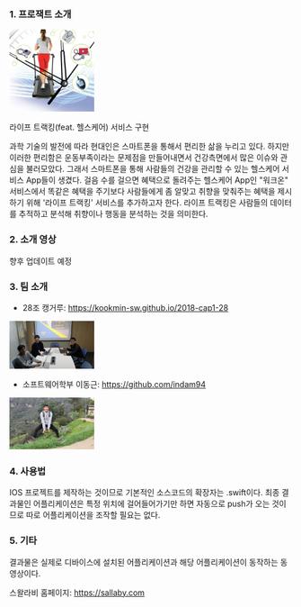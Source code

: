 ### 1. 프로잭트 소개

<img src=./doc/intro/health_care.jpg width="30%" height="30%">

라이프 트랙킹(feat. 헬스케어) 서비스 구현

과학 기술의 발전에 따라 현대인은 스마트폰을 통해서 편리한 삶을 누리고 있다.
하지만 이러한 편리함은 운동부족이라는 문제점을 만들어내면서 건강측면에서 많은 이슈와 관심을 불러모았다.
 그래서 스마트폰을 통해 사람들의 건강을 관리할 수 있는 헬스케어 서비스 App들이 생겼다.
 걸음 수를 걸으면 혜택으로 돌려주는 헬스케어 App인 "워크온" 서비스에서 똑같은 혜택을 주기보다
 사람들에게 좀 알맞고 취향을 맞춰주는 혜택을 제시하기 위해 '라이프 트랙킹' 서비스를 추가하고자 한다.
 라이프 트랙킹은 사람들의 데이터를 추적하고 분석해 취향이나 행동을 분석하는 것을 의미한다.
 
### 2. 소개 영상

향후 업데이트 예정

### 3. 팀 소개

- 28조 캥거루: https://kookmin-sw.github.io/2018-cap1-28

<img src=./doc/intro/swallaby.JPG width="30%" height="30%">

- 소프트웨어학부 이동근: https://github.com/indam94

<img src=./doc/intro/LEEDONGGUN.jpeg width="30%" height="30%">

### 4. 사용법

IOS 프로젝트를 제작하는 것이므로 기본적인 소스코드의 확장자는 .swift이다.
최종 결과물인 어플리케이션은 특정 위치에 걸어들어가기만 하면
자동으로 push가 오는 것이므로 따로 어플리케이션을 조작할 필요는 없다.

### 5. 기타

결과물은 실제로 디바이스에 설치된 어플리케이션과 해당 어플리케이션이 동작하는 동영상이다.

스왈라비 홈페이지: https://sallaby.com
